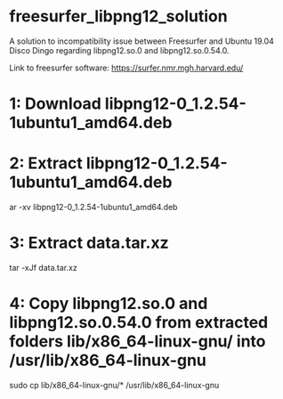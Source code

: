 # freesurfer_libpng12_solution

A solution to incompatibility issue between Freesurfer and Ubuntu 19.04 Disco Dingo regarding libpng12.so.0 and libpng12.so.0.54.0.

Link to freesurfer software: https://surfer.nmr.mgh.harvard.edu/

# 1: Download libpng12-0_1.2.54-1ubuntu1_amd64.deb 
   


# 2: Extract libpng12-0_1.2.54-1ubuntu1_amd64.deb

   ar -xv libpng12-0_1.2.54-1ubuntu1_amd64.deb


# 3: Extract data.tar.xz
  
   tar -xJf data.tar.xz


# 4: Copy libpng12.so.0 and libpng12.so.0.54.0 from extracted folders lib/x86_64-linux-gnu/ into /usr/lib/x86_64-linux-gnu

   sudo cp lib/x86_64-linux-gnu/* /usr/lib/x86_64-linux-gnu


